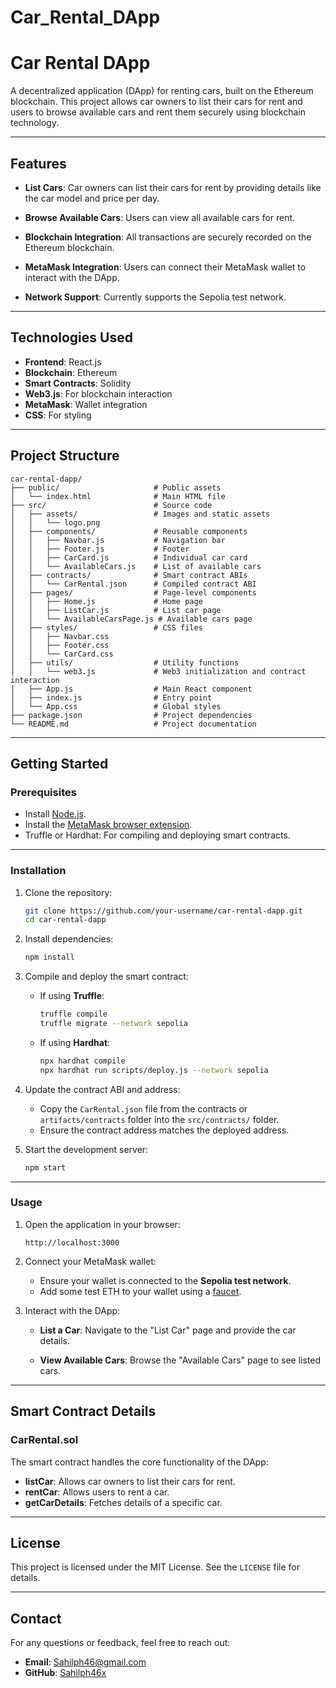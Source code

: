 # Car_Rental_DApp

# **Car Rental DApp**

A decentralized application (DApp) for renting cars, built on the Ethereum blockchain. This project allows car owners to list their cars for rent and users to browse available cars and rent them securely using blockchain technology.

---

## **Features**

- **List Cars**: Car owners can list their cars for rent by providing details like the car model and price per day.

- **Browse Available Cars**: Users can view all available cars for rent.

- **Blockchain Integration**: All transactions are securely recorded on the Ethereum blockchain.

- **MetaMask Integration**: Users can connect their MetaMask wallet to interact with the DApp.

- **Network Support**: Currently supports the Sepolia test network.

---

## **Technologies Used**

- **Frontend**: React.js
- **Blockchain**: Ethereum
- **Smart Contracts**: Solidity
- **Web3.js**: For blockchain interaction
- **MetaMask**: Wallet integration
- **CSS**: For styling

---

## **Project Structure**
```
car-rental-dapp/
├── public/                     # Public assets
│   └── index.html              # Main HTML file
├── src/                        # Source code
│   ├── assets/                 # Images and static assets
│   │   └── logo.png
│   ├── components/             # Reusable components
│   │   ├── Navbar.js           # Navigation bar
│   │   ├── Footer.js           # Footer
│   │   ├── CarCard.js          # Individual car card
│   │   └── AvailableCars.js    # List of available cars
│   ├── contracts/              # Smart contract ABIs
│   │   └── CarRental.json      # Compiled contract ABI
│   ├── pages/                  # Page-level components
│   │   ├── Home.js             # Home page
│   │   ├── ListCar.js          # List car page
│   │   └── AvailableCarsPage.js # Available cars page
│   ├── styles/                 # CSS files
│   │   ├── Navbar.css
│   │   ├── Footer.css
│   │   └── CarCard.css
│   ├── utils/                  # Utility functions
│   │   └── web3.js             # Web3 initialization and contract interaction
│   ├── App.js                  # Main React component
│   ├── index.js                # Entry point
│   └── App.css                 # Global styles
├── package.json                # Project dependencies
└── README.md                   # Project documentation
```

---

## **Getting Started**

### **Prerequisites**

- Install [Node.js](https://nodejs.org/).
- Install the [MetaMask browser extension](https://metamask.io/).
- Truffle or Hardhat: For compiling and deploying smart contracts.

---

### **Installation**

1. Clone the repository:
   ```bash
   git clone https://github.com/your-username/car-rental-dapp.git
   cd car-rental-dapp
   ```

2. Install dependencies:
   ```bash
   npm install
   ```

3. Compile and deploy the smart contract:

   - If using **Truffle**:
     ```bash
     truffle compile
     truffle migrate --network sepolia
     ```

   - If using **Hardhat**:
     ```bash
     npx hardhat compile
     npx hardhat run scripts/deploy.js --network sepolia
     ```

4. Update the contract ABI and address:
   - Copy the `CarRental.json` file from the contracts or `artifacts/contracts` folder into the `src/contracts/` folder.
   - Ensure the contract address matches the deployed address.

5. Start the development server:
   ```bash
   npm start
   ```

---

### **Usage**

1. Open the application in your browser:
   ```
   http://localhost:3000
   ```

2. Connect your MetaMask wallet:
   - Ensure your wallet is connected to the **Sepolia test network**.
   - Add some test ETH to your wallet using a [faucet](https://faucet.sepolia.dev/).

3. Interact with the DApp:

   - **List a Car**: Navigate to the "List Car" page and provide the car details.

   - **View Available Cars**: Browse the "Available Cars" page to see listed cars.

---

## **Smart Contract Details**

### **CarRental.sol**
The smart contract handles the core functionality of the DApp:
- **listCar**: Allows car owners to list their cars for rent.
- **rentCar**: Allows users to rent a car.
- **getCarDetails**: Fetches details of a specific car.

---

## **License**
This project is licensed under the MIT License. See the `LICENSE` file for details.

---

## **Contact**
For any questions or feedback, feel free to reach out:
- **Email**: Sahilph46@gmail.com
- **GitHub**: [Sahilph46x](https://github.com/Sahilph46x)

